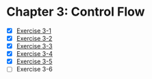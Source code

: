 # Chapter 3: Control Flow

- [x] [Exercise 3-1](./ex.3.1.c)
- [x] [Exercise 3-2](./ex.3.2.c)
- [x] [Exercise 3-3](./ex.3.3.c)
- [x] [Exercise 3-4](./ex.3.4.c)
- [x] [Exercise 3-5](./ex.3.5.c)
- [ ] Exercise 3-6
